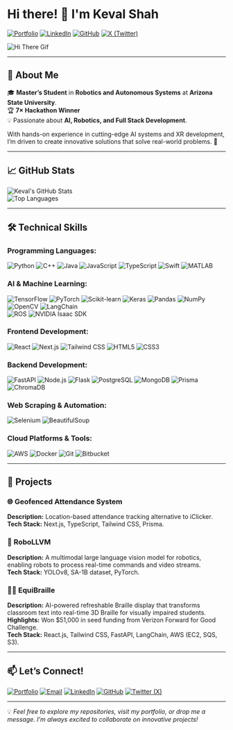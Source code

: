 # Hi there! 👋 I'm Keval Shah

[![Portfolio](https://img.shields.io/badge/Portfolio-kevalshah.dev-informational?style=flat-square&logo=google-chrome&logoColor=white)](https://kevalshah.dev)
[![LinkedIn](https://img.shields.io/badge/LinkedIn-keval--shah14-blue?style=flat-square&logo=linkedin)](https://linkedin.com/in/keval-shah14/)
[![GitHub](https://img.shields.io/badge/GitHub-kevalshah14-lightgrey?style=flat-square&logo=github)](https://github.com/kevalshah14)
[![X (Twitter)](https://img.shields.io/badge/X-keval__shah14-1DA1F2?style=flat-square&logo=x)](https://x.com/keval_shah14)

![Hi There Gif](https://media.giphy.com/media/3o7aCTPPm4OHfRLSH6/giphy.gif)

---

## 🧠 About Me

🎓 **Master’s Student** in **Robotics and Autonomous Systems** at **Arizona State University**.  
🏆 **7× Hackathon Winner**   
💡 Passionate about **AI, Robotics, and Full Stack Development**.  

With hands-on experience in cutting-edge AI systems and XR development, I’m driven to create innovative solutions that solve real-world problems. 🌟

---

## 📈 GitHub Stats

![Keval's GitHub Stats](https://github-readme-stats.vercel.app/api?username=kevalshah14&show_icons=true&theme=radical)  
![Top Languages](https://github-readme-stats.vercel.app/api/top-langs/?username=kevalshah14&layout=compact&theme=radical)

---

## 🛠️ Technical Skills

### **Programming Languages:**  
![Python](https://img.shields.io/badge/-Python-3776AB?logo=python&logoColor=white) 
![C++](https://img.shields.io/badge/-C++-00599C?logo=c%2B%2B&logoColor=white) 
![Java](https://img.shields.io/badge/-Java-007396?logo=java&logoColor=white) 
![JavaScript](https://img.shields.io/badge/-JavaScript-F7DF1E?logo=javascript&logoColor=black) 
![TypeScript](https://img.shields.io/badge/-TypeScript-3178C6?logo=typescript&logoColor=white) 
![Swift](https://img.shields.io/badge/-Swift-FA7343?logo=swift&logoColor=white) 
![MATLAB](https://img.shields.io/badge/-MATLAB-0076A8?logo=mathworks&logoColor=white)

### **AI & Machine Learning:**  
![TensorFlow](https://img.shields.io/badge/-TensorFlow-FF6F00?logo=tensorflow&logoColor=white) 
![PyTorch](https://img.shields.io/badge/-PyTorch-EE4C2C?logo=pytorch&logoColor=white) 
![Scikit-learn](https://img.shields.io/badge/-Scikit--learn-F7931E?logo=scikit-learn&logoColor=white) 
![Keras](https://img.shields.io/badge/-Keras-D00000?logo=keras&logoColor=white) 
![Pandas](https://img.shields.io/badge/-Pandas-150458?logo=pandas&logoColor=white) 
![NumPy](https://img.shields.io/badge/-NumPy-013243?logo=numpy&logoColor=white) 
![OpenCV](https://img.shields.io/badge/-OpenCV-5C3EE8?logo=opencv&logoColor=white) 
![LangChain](https://img.shields.io/badge/-LangChain-4693E8?logo=Langchain)  
![ROS](https://img.shields.io/badge/-ROS-22314E?logo=ros&logoColor=white) 
![NVIDIA Isaac SDK](https://img.shields.io/badge/-NVIDIA_Isaac_SDK-76B900?logo=nvidia&logoColor=white)

### **Frontend Development:**  
![React](https://img.shields.io/badge/-React-61DAFB?logo=react&logoColor=black) 
![Next.js](https://img.shields.io/badge/-Next.js-000000?logo=next.js&logoColor=white) 
![Tailwind CSS](https://img.shields.io/badge/-Tailwind_CSS-06B6D4?logo=tailwindcss&logoColor=white) 
![HTML5](https://img.shields.io/badge/-HTML5-E34F26?logo=html5&logoColor=white) 
![CSS3](https://img.shields.io/badge/-CSS3-1572B6?logo=css3&logoColor=white)

### **Backend Development:**  
![FastAPI](https://img.shields.io/badge/-FastAPI-009688?logo=fastapi&logoColor=white) 
![Node.js](https://img.shields.io/badge/-Node.js-339933?logo=node.js&logoColor=white) 
![Flask](https://img.shields.io/badge/-Flask-000000?logo=flask&logoColor=white) 
![PostgreSQL](https://img.shields.io/badge/-PostgreSQL-336791?logo=postgresql&logoColor=white) 
![MongoDB](https://img.shields.io/badge/-MongoDB-47A248?logo=mongodb&logoColor=white) 
![Prisma](https://img.shields.io/badge/-Prisma-2D3748?logo=prisma&logoColor=white) 
![ChromaDB](https://img.shields.io/badge/-ChromaDB-4A154B)

### **Web Scraping & Automation:**  
![Selenium](https://img.shields.io/badge/-Selenium-43B02A?logo=selenium&logoColor=white) 
![BeautifulSoup](https://img.shields.io/badge/-BeautifulSoup-darkgreen)

### **Cloud Platforms & Tools:**  
![AWS](https://img.shields.io/badge/-AWS-232F3E?logo=amazon-aws&logoColor=white) 
![Docker](https://img.shields.io/badge/-Docker-2496ED?logo=docker&logoColor=white) 
![Git](https://img.shields.io/badge/-Git-F05032?logo=git&logoColor=white) 
![Bitbucket](https://img.shields.io/badge/-Bitbucket-0052CC?logo=bitbucket&logoColor=white)

---

## 🚀 Projects

### 🌐 **Geofenced Attendance System**  
**Description:** Location-based attendance tracking alternative to iClicker.  
**Tech Stack:** Next.js, TypeScript, Tailwind CSS, Prisma.

### 🤖 **RoboLLVM**  
**Description:** A multimodal large language vision model for robotics, enabling robots to process real-time commands and video streams.  
**Tech Stack:** YOLOv8, SA-1B dataset, PyTorch.

### 🧑‍🎓 **EquiBraille**  
**Description:** AI-powered refreshable Braille display that transforms classroom text into real-time 3D Braille for visually impaired students.  
**Highlights:** Won $51,000 in seed funding from Verizon Forward for Good Challenge.  
**Tech Stack:** React.js, Tailwind CSS, FastAPI, LangChain, AWS (EC2, SQS, S3).

---

## 📫 Let’s Connect!

[![Portfolio](https://img.shields.io/badge/-Portfolio-000?style=flat&logo=google-chrome&logoColor=white)](https://kevalshah.dev)
[![Email](https://img.shields.io/badge/-Email-D14836?style=flat&logo=gmail&logoColor=white)](mailto:kshah57@asu.edu)
[![LinkedIn](https://img.shields.io/badge/-LinkedIn-blue?style=flat&logo=linkedin&logoColor=white)](https://linkedin.com/in/keval-shah14/)
[![GitHub](https://img.shields.io/badge/-GitHub-000?style=flat&logo=github&logoColor=white)](https://github.com/kevalshah14)
[![Twitter (X)](https://img.shields.io/badge/-Twitter-1DA1F2?style=flat&logo=twitter&logoColor=white)](https://x.com/keval_shah14)

---

💡 *Feel free to explore my repositories, visit my portfolio, or drop me a message. I’m always excited to collaborate on innovative projects!*
